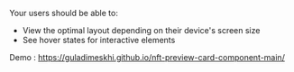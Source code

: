 Your users should be able to:

- View the optimal layout depending on their device's screen size
- See hover states for interactive elements

Demo :  https://guladimeskhi.github.io/nft-preview-card-component-main/
